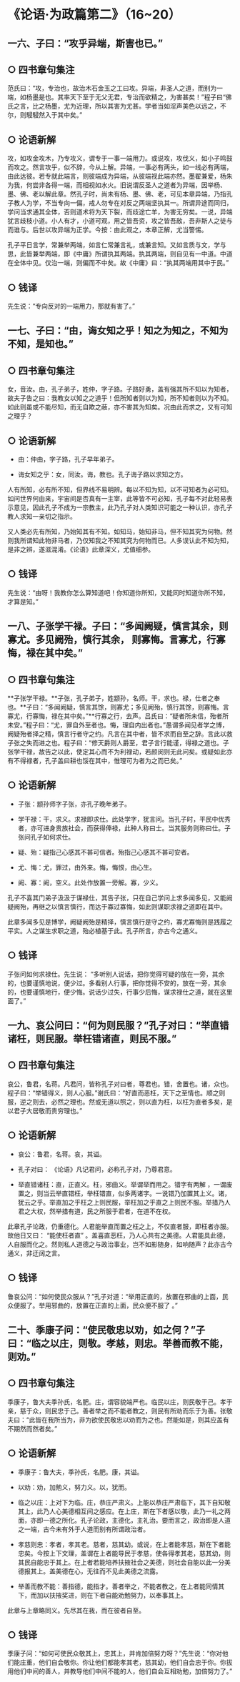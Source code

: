 # 《论语·为政篇第二》（16~20）

## 一六、子曰：“攻乎异端，斯害也已。”

## ○ 四书章句集注

范氏曰：“攻，专治也，故治木石金玉之工曰攻。异端，非圣人之道，而别为一端，如杨墨是也。其率天下至于无父无君，专治而欲精之，为害甚矣！”程子曰“佛氏之言，比之杨墨，尤为近理，所以其害为尤甚。学者当如淫声美色以远之，不尔，则駸駸然入于其中矣。”

## ○ 论语新解

攻，如攻金攻木，乃专攻义，谓专于一事一端用力。或说攻，攻伐义，如小子鸣鼓而攻之。然言攻乎，似不辞，今从上解。异端，一事必有两头，如一线必有两端，由此达彼。若专就此端言，则彼端成为异端，从彼端视此端亦然。墨翟兼爱，杨朱为我，何尝非各得一端，而相视如水火。旧说谓反圣人之道者为异端，因举杨、墨、佛、老以解此章。然孔子时，尚未有杨、墨、佛、老，可见本章异端，乃指孔子教人为学，不当专向一偏，戒人勿专在对反之两端坚执其一。所谓异途而同归，学问当求通其全体，否则道术将为天下裂，而歧途亡羊，为害无穷矣。一说，异端犹言歧枝小道。小人有才，小道可观，用之皆吾资，攻之皆吾敌，吾非斯人之徒与而谁与。后世以攻异端为正学。今按：由此观之，本章正解，尤当警惕。

孔子平日言学，常兼举两端，如言仁常兼言礼，或兼言知。又如言质与文，学与思，此皆兼举两端，即《中庸》所谓执其两端。执其两端，则自见有一中道。中道在全体中见。仅治一端，则偏而不中矣。故《中庸》曰：“执其两端用其中于民。”

## ○ 钱译

先生说：“专向反对的一端用力，那就有害了。”

## 一七、子曰：“由，诲女知之乎！知之为知之，不知为不知，是知也。”

## ○ 四书章句集注

女，音汝。由，孔子弟子，姓仲，字子路。子路好勇，盖有强其所不知以为知者，故夫子告之曰：我教女以知之之道乎！但所知者则以为知，所不知者则以为不知。如此则虽或不能尽知，而无自欺之蔽，亦不害其为知矣。况由此而求之，又有可知之理乎？

## ○ 论语新解

* 由：仲由，字子路，孔子早年弟子。

* 诲女知之乎：女，同汝。诲，教也。孔子诲子路以求知之方。

人有所知，必有所不知，但界线不易明辨。每以不知为知，以不可知者为必可知。如问世界何由来，宇宙间是否真有一主宰，此等皆不可必知，孔子每不对此轻易表示意见，因此孔子不成为一宗教主，此乃孔子对人类知识可能之一种认识，亦孔子教人求知一亲切之指示。

又人类必先有所知，乃始知其有不知。如知马，始知非马，但不知其究为何物。然则我所谓知此物非马者，乃仅知我之不知其究为何物而已。人多误认此不知为知，是非之辨，遂滋混淆。《论语》此章深义，尤值细参。

## ○ 钱译

先生说：“由呀！我教你怎么算知道吧！你知道你所知，又能同时知道你所不知，才算是知。”

## 一八、子张学干禄。子曰：“多闻阙疑，慎言其余，则寡尤。多见阙殆，慎行其余， 则寡悔。言寡尤，行寡悔，禄在其中矣。”

## ○ 四书章句集注

**子张学干禄。**子张，孔子弟子，姓颛孙，名师。干，求也。禄，仕者之奉也。**子曰：“多闻阙疑，慎言其馀，则寡尤；多见阙殆，慎行其馀，则寡悔。言寡尤，行寡悔，禄在其中矣。”**行寡之行，去声。吕氏曰：“疑者所未信，殆者所未安。”程子曰：“尤，罪自外至者也。悔，理自内出者也。”愚谓多闻见者学之博，阙疑殆者择之精，慎言行者守之约。凡言在其中者，皆不求而自至之辞。言此以救子张之失而进之也。程子曰：“修天爵则人爵至，君子言行能谨，得禄之道也。子张学干禄，故告之以此，使定其心而不为利禄动，若颜闵则无此问矣。或疑如此亦有不得禄者，孔子盖曰耕也馁在其中，惟理可为者为之而已矣。”

## ○ 论语新解

* 子张：颛孙师字子张，亦孔子晚年弟子。

* 学干禄：干，求义。求禄即求仕。此处学字，犹言问。当孔子时，平民中优秀者，亦可进身贵族社会，而获得俸禄，此种人称曰士。当其服务则称曰仕。子张问孔子如何求仕。

* 疑、殆：疑指己心感其不甚可信者。殆指己心感其不甚可安者。

* 尤、悔：尤，罪过，由外来。悔，悔恨，由心生。

* 阙、寡：阙，空义。此处作放置一旁解。寡，少义。

孔子不喜其门弟子汲汲于谋禄仕，其告子张，只在自己学问上求多闻多见，又能阙疑阙殆，再继之以慎言慎行，而达于寡过寡悔，如此则谋职求禄之道即在其中。

此章多闻多见是博学，阙疑阙殆是精择，慎言慎行是守之约，寡尤寡悔则是践履之平实。人之谋生求职之道，殆必植基于此。孔子所言，亦古今之通义。

## ○ 钱译

子张问如何求禄仕。先生说： “多听别人说话，把你觉得可疑的放在一旁，其余的，也要谨慎地说，便少过。多看别人行事，把你觉得不安的，放在一旁，其余的，也要谨慎地行，便少悔。说话少过失，行事少后悔，谋求禄仕之道，就在这里面了。”

## 一九、哀公问曰：“何为则民服？”孔子对曰：“举直错诸枉，则民服。举枉错诸直，则民不服。”

## ○ 四书章句集注

哀公，鲁君，名蒋。凡君问，皆称孔子对曰者，尊君也。错，舍置也。诸，众也。程子曰：“举错得义，则人心服。”谢氏曰：“好直而恶枉，天下之至情也。顺之则服，逆之则去，必然之理也。然或无道以照之，则以直为枉，以枉为直者多矣，是以君子大居敬而贵穷理也。”

## ○ 论语新解

* 哀公：鲁君，名蒋。哀，其谥。

* 孔子对曰： 《论语》凡记君问，必称孔子对，乃尊君意。

* 举直错诸枉：直，正直义。枉，邪曲义。举谓举而用之。错字有两解 ，一谓废置之，则当云举直错枉，举枉错直，似多两诸字。一说错乃加置其上义。诸，犹云之乎。举直加之乎枉之上则民服，举枉加之乎直之上则民不服。举措乃人君之大权，然举措有道，民之所服于君者，在道不在权。

此章孔子论政，仍重德化。人君能举直而置之枉之上，不仅直者服，即枉者亦服。故他日又曰： “能使枉者直” 。盖喜直恶枉，乃人心共有之美德。人君能具此德，人自服而化之。然则私人道德之与政治事业，岂不如影随身，如响随声？此亦古今通义，非迂阔之言。

## ○ 钱译

鲁哀公问：“如何使民众服从？”孔子对道：“举用正直的，放置在邪曲的上面，民众便服了。举用邪曲的，放置在正直的上面，民众便不服了 。”

## 二十、季康子问：“使民敬忠以劝，如之何？”子曰：“临之以庄，则敬。孝慈，则忠。举善而教不能，则劝。”

## ○ 四书章句集注

季康子，鲁大夫季孙氏，名肥。庄，谓容貌端严也。临民以庄，则民敬于己。孝于亲，慈于众，则民忠于己。善者举之而不能者教之，则民有所劝而乐于为善。张敬夫曰：“此皆在我所当为，非为欲使民敬忠以劝而为之也。然能如是，则其应盖有不期然而然者矣。”

## ○ 论语新解

* 季康子：鲁大夫，季孙氏，名肥。康，其谥。

* 以劝：劝，加勉义，努力义。以，犹而。

* 临之以庄：上对下为临。庄，恭庄严肃义。上能以恭庄严肃临下，其下自知敬其上，此乃人心美德相互间之感应。在上庄，斯在下者感以敬，此乃一礼之两面，亦即一德之所化。孔子论政，主德化，主礼治。要而言之，政治即是人道之一端，古今未有外于人道而别有所谓政治者。

* 孝慈则忠：孝者，孝其老。慈者，慈其幼。或说，在上者能孝慈，斯在下者能忠矣。今按上下文理，盖谓在上者能导民于孝慈，使各得孝其老，慈其幼，则其民自能忠于其上。在上者若能培养扶掖社会之美德，则社会自能以此一分美德报其上。盖美德在心，无往而不见此美德之流露。

* 举善而教不能：善指德，能指才。善者举之，不能者教之，在上者能同情其下，而加以扶掖奖进，则在下者自能劝勉努力，以奉事其上。

此章与上章略同义。先尽其在我，而在彼者自至。

## ○ 钱译

季康子问：“如何可使民众敬其上，忠其上，并肯加倍努力呀？”先生说：“你对他们能庄重，他们自会敬你。你让他们都能孝其老，慈其幼，他们自会忠于你。你拔用他们中间的善人，并教导他们中间不能的人，他们自会互相劝勉，加倍努力了。”
